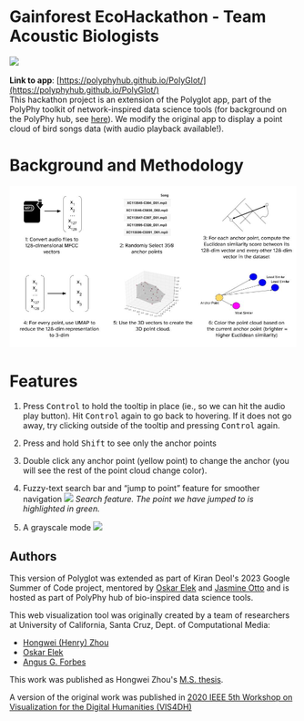 # Gainforest EcoHackathon - Team Acoustic Biologists

[![](image/1_tool_overview.PNG)](image/1_tool_overview.PNG)  

**Link to app**: [https://polyphyhub.github.io/PolyGlot/](https://polyphyhub.github.io/PolyGlot/)    
This hackathon project is an extension of the Polyglot app, part of the PolyPhy toolkit of network-inspired data science tools (for background on the PolyPhy hub, see [here](https://github.com/PolyPhyHub)). We modify the original app to display a point cloud of bird songs data (with audio playback available!).

# Background and Methodology
[![](image/Data_Pipeline.jpg)](image/Data_Pipeline.jpg) 

# Features
1. Press <kbd>Control</kbd> to hold the tooltip in place (ie., so we can hit the audio play button). Hit <kbd>Control</kbd> again to go back to hovering. If it does not go away, try clicking outside of the tooltip and pressing <kbd>Control</kbd> again.

2. Press and hold <kbd>Shift</kbd> to see only the anchor points

3. Double click any anchor point (yellow point) to change the anchor (you will see the rest of the point cloud change color).
   
4. Fuzzy-text search bar and “jump to point” feature for smoother navigation
[![](gsoc_images/search_feat.png)](gsoc_images/search_feat.png)
*Search feature. The point we have jumped to is highlighted in green.*

5. A grayscale mode
[![](gsoc_images/grascale_feat.png)](gsoc_images/grascale_feat.png)


## Authors
This version of Polyglot was extended as part of Kiran Deol's 2023 Google Summer of Code project, mentored by [Oskar Elek](http://elek.pub) and [Jasmine Otto](https://jazztap.github.io) and is hosted as part of PolyPhy hub of bio-inspired data science tools.

This web visualization tool was originally created by a team of researchers at University of California, Santa Cruz, Dept. of Computational Media:
- [Hongwei (Henry) Zhou](https://normand-1024.github.io/)
- [Oskar Elek](https://elek.pub/)
- [Angus G. Forbes](https://creativecoding.soe.ucsc.edu/angus/)

This work was published as Hongwei Zhou's [M.S. thesis](https://escholarship.org/uc/item/6zj1r9ch#main).

A version of the original work was published in [2020 IEEE 5th Workshop on Visualization for the Digital Humanities (VIS4DH)](https://www.computer.org/csdl/proceedings-article/vis4dh/2020/915300a007/1pZ0Xs0EEqk)
